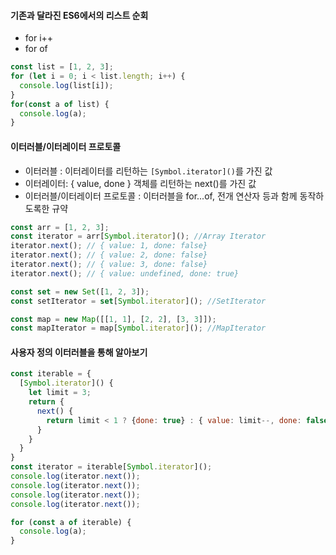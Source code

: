 #### 기존과 달라진 ES6에서의 리스트 순회
- for i++
- for of
```js
const list = [1, 2, 3];
for (let i = 0; i < list.length; i++) {
  console.log(list[i]);
}
for(const a of list) {
  console.log(a);
}
```

#### 이터러블/이터레이터 프로토콜
- 이터러블 : 이터레이터를 리턴하는 `[Symbol.iterator]()`를 가진 값
- 이터레이터: { value, done } 객체를 리턴하는 next()를 가진 값
- 이터러블/이터레이터 프로토콜 : 이터러블을 for...of, 전개 연산자 등과 함께 동작하도록한 규약

```js
const arr = [1, 2, 3];
const iterator = arr[Symbol.iterator](); //Array Iterator
iterator.next(); // { value: 1, done: false}
iterator.next(); // { value: 2, done: false}
iterator.next(); // { value: 3, done: false}
iterator.next(); // { value: undefined, done: true}
```
```js
const set = new Set([1, 2, 3]);
const setIterator = set[Symbol.iterator](); //SetIterator

const map = new Map([[1, 1], [2, 2], [3, 3]]);
const mapIterator = map[Symbol.iterator](); //MapIterator
```

#### 사용자 정의 이터러블을 통해 알아보기
```js
const iterable = {
  [Symbol.iterator]() {
    let limit = 3;
    return {
      next() {
        return limit < 1 ? {done: true} : { value: limit--, done: false }
      }
    }
  }
}
const iterator = iterable[Symbol.iterator]();
console.log(iterator.next());
console.log(iterator.next());
console.log(iterator.next());
console.log(iterator.next());

for (const a of iterable) {
  console.log(a);
}
```